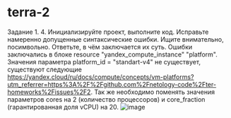 # terra-2
Задание 1.
4. Инициализируйте проект, выполните код. Исправьте намеренно допущенные синтаксические ошибки. Ищите внимательно, посимвольно. Ответьте, в чём заключается их суть.
Ошибки заключались в блоке resource "yandex_compute_instance" "platform". Значения параметра platform_id = "standart-v4" не существует, существуют следующие https://yandex.cloud/ru/docs/compute/concepts/vm-platforms?utm_referrer=https%3A%2F%2Fgithub.com%2Fnetology-code%2Fter-homeworks%2Fissues%2F2. Так же необходимо поменять значения параметров cores на 2 (количество процессоров) и core_fraction (гарантированная доля vCPU) на 20.
![image](https://github.com/user-attachments/assets/3970253c-91cf-4540-bc69-8e326f032b5b)

